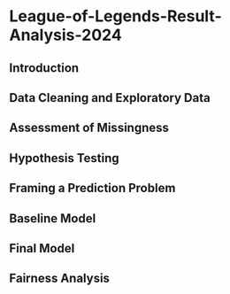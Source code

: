 # League-of-Legends-Result-Analysis-2024
## Introduction
## Data Cleaning and Exploratory Data
## Assessment of Missingness
## Hypothesis Testing
## Framing a Prediction Problem
## Baseline Model
## Final Model
## Fairness Analysis
